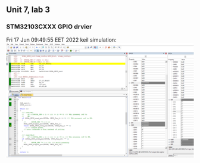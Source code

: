 ## Unit 7, lab 3
### STM32103CXXX GPIO drvier
Fri 17 Jun 09:49:55 EET 2022
keil simulation:
![Alt Text](data/CAPTURE.png)
